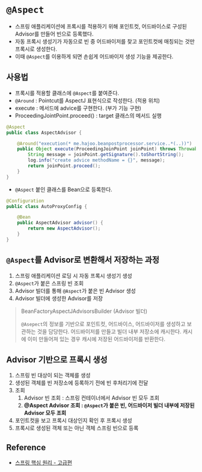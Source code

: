 # `@Aspect`

- 스프링 애플리케이션에 프록시를 적용하기 위해 포인트컷, 어드바이스로 구성된 Advisor를 만들어 빈으로 등록했다.
- 자동 프록시 생성기가 자동으로 빈 중 어드바이저를 찾고 포인트컷에 매칭되는 것만 프록시로 생성한다.
- 이때 `@Aspect`를 이용하게 되면 손쉽게 어드바이저 생성 기능을 제공한다.

## 사용법

- 프록시를 적용할 클래스에 `@Aspect`를 붙여준다.
- `@Around` : Pointcut를 AspectJ 표현식으로 작성한다. (적용 위치)
- execute : 메서드에 advice를 구현한다. (부가 기능 구현)
- ProceedingJointPoint.proceed() : target 클래스의 메서드 실행

```java
@Aspect
public class AspectAdvisor {

	@Around("execution(* me.hajoo.beanpostprocessor.service..*(..))")
	public Object execute(ProceedingJoinPoint joinPoint) throws Throwable {
		String message = joinPoint.getSignature().toShortString();
		log.info("create advice methodName = {}", message);
		return joinPoint.proceed();
	}
}
```

- `@Aspect` 붙인 클래스를 Bean으로 등록한다.

```java
@Configuration
public class AutoProxyConfig {

	@Bean
	public AspectAdvisor advisor() {
		return new AspectAdvisor();
	}
}
```

## `@Aspect`를 Advisor로 변환해서 저장하는 과정

1. 스프링 애플리케이션 로딩 시 자동 프록시 생성기 생성
1. `@Aspect`가 붙은 스프링 빈 조회
1. Advisor 빌더를 통해 `@Aspect`가 붙은 빈 Advisor 생성
1. Advisor 빌더에 생성한 Advisor를 저장

> BeanFactoryAspectJAdvisorsBuilder (Advisor 빌더)
>
> `@Asepect`의 정보를 기반으로 포인트컷, 어드바이스, 어드바이저를 생성하고 보관하는 것을 담당한다.
> 어드바이저를 만들고 빌더 내부 저장소에 캐시한다. 캐시에 이미 만들어져 있는 경우 캐시에 저장된 어드바이저를 반환한다.

## Advisor 기반으로 프록시 생성

1. 스프링 빈 대상이 되는 객체를 생성
1. 생성된 객체를 빈 저장소에 등록하기 전에 빈 후처리기에 전달
1. 조회
    1. Advisor 빈 조회 : 스프링 컨테이너에서 Advisor 빈 모두 조회
    1. **@Aspect Advisor 조회 : `@Aspect`가 붙은 빈, 어드바이저 빌더 내부에 저장된 Advisor 모두 조회**
1. 포인트컷을 보고 프록시 대상인지 확인 후 프록시 생성
1. 프록시로 생성된 객체 또는 아닌 객체 스프링 빈으로 등록

## Reference

- [스프링 핵심 원리 - 고급편](https://www.inflearn.com/course/%EC%8A%A4%ED%94%84%EB%A7%81-%ED%95%B5%EC%8B%AC-%EC%9B%90%EB%A6%AC-%EA%B3%A0%EA%B8%89%ED%8E%B8/dashboard)